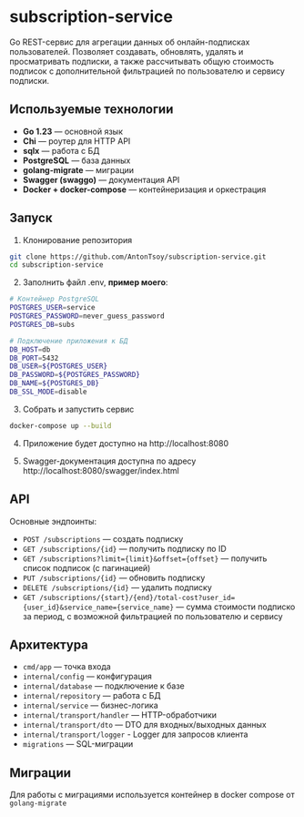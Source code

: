 # subscription-service

Go REST-сервис для агрегации данных об онлайн-подписках пользователей. Позволяет создавать, обновлять, удалять и просматривать подписки, а также рассчитывать общую стоимость подписок с дополнительной фильтрацией по пользователю и сервису подписки.

## Используемые технологии

- **Go 1.23** — основной язык
- **Chi** — роутер для HTTP API
- **sqlx** — работа с БД
- **PostgreSQL** — база данных
- **golang-migrate** — миграции
- **Swagger (swaggo)** — документация API
- **Docker + docker-compose** — контейнеризация и оркестрация

## Запуск

1. Клонирование репозитория
```bash
git clone https://github.com/AntonTsoy/subscription-service.git
cd subscription-service
```

2. Заполнить файл .env, **пример моего**:
```bash
# Контейнер PostgreSQL
POSTGRES_USER=service
POSTGRES_PASSWORD=never_guess_password
POSTGRES_DB=subs

# Подключение приложения к БД
DB_HOST=db
DB_PORT=5432
DB_USER=${POSTGRES_USER}
DB_PASSWORD=${POSTGRES_PASSWORD}
DB_NAME=${POSTGRES_DB}
DB_SSL_MODE=disable
```


3. Собрать и запустить сервис
```bash
docker-compose up --build
```

4. Приложение будет доступно на http://localhost:8080

5. Swagger-документация доступна по адресу http://localhost:8080/swagger/index.html

## API

Основные эндпоинты:

- `POST /subscriptions` — создать подписку
- `GET /subscriptions/{id}` — получить подписку по ID
- `GET /subscriptions?limit={limit}&offset={offset}` — получить список подписок (с пагинацией)
- `PUT /subscriptions/{id}` — обновить подписку
- `DELETE /subscriptions/{id}` — удалить подписку
- `GET /subscriptions/{start}/{end}/total-cost?user_id={user_id}&service_name={service_name}` — сумма стоимости подписко за период, с возможной фильтрацией по пользователю и сервису

## Архитектура

- `cmd/app` — точка входа
- `internal/config` — конфигурация
- `internal/database` — подключение к базе
- `internal/repository` — работа с БД
- `internal/service` — бизнес-логика
- `internal/transport/handler` — HTTP-обработчики
- `internal/transport/dto` — DTO для входных/выходных данных
- `internal/transport/logger` - Logger для запросов клиента
- `migrations` — SQL-миграции

## Миграции

Для работы с миграциями используется контейнер в docker compose от `golang-migrate`

